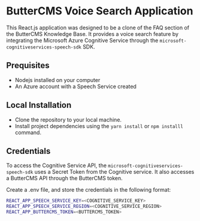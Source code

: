 # ButterCMS Voice Search Application

This React.js application was designed to be a clone of the FAQ section of the ButterCMS Knowledge Base. It provides a voice search feature by integrating the Microsoft Azure Cognitive Service through the `microsoft-cognitiveservices-speech-sdk` SDK. 

## Prequisites
- Nodejs installed on your computer
- An Azure account with a Speech Service created

## Local Installation
- Clone the repository to your local machine. 
- Install project dependencies using the `yarn install` or `npm installl` command. 

## Credentials 
To access the Cognitive Service API, the `microsoft-cognitiveservices-speech-sdk` uses a Secret Token from the Cognitive service. It also accesses a ButterCMS API through the ButterCMS token.

Create a .env file, and store the credentials in the following format:

```bash
REACT_APP_SPEECH_SERVICE_KEY=<COGNITIVE_SERVICE_KEY>
REACT_APP_SPEECH_SERVICE_REGION=<COGNITIVE_SERVICE_REGION>
REACT_APP_BUTTERCMS_TOKEN=<BUTTERCMS_TOKEN>
```